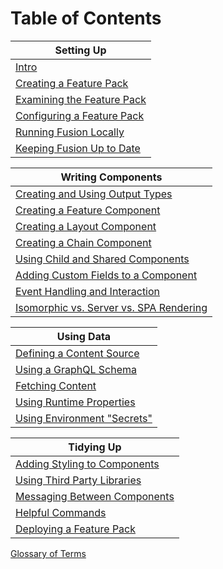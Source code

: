 # Table of Contents

| Setting Up |
|---|
| [Intro](./intro.md) |
| [Creating a Feature Pack](./creating-feature-pack.md) |
| [Examining the Feature Pack](./examining-feature-pack.md) |
| [Configuring a Feature Pack](./configuring-feature-pack.md) |
| [Running Fusion Locally](./running-fusion-locally.md) |
| [Keeping Fusion Up to Date](./keeping-fusion-up-to-date.md) |

| Writing Components |
|---|
| [Creating and Using Output Types](./creating-using-output-types.md) |
| [Creating a Feature Component](./creating-feature-component.md) |
| [Creating a Layout Component](./creating-layout-component.md) |
| [Creating a Chain Component](./creating-chain-component.md) |
| [Using Child and Shared Components](./using-child-shared-components.md) |
| [Adding Custom Fields to a Component](./adding-custom-fields.md) |
| [Event Handling and Interaction](./event-handling-interaction.md) |
| [Isomorphic vs. Server vs. SPA Rendering](./isomorphic-server-spa-rendering.md) |

| Using Data |
|---|
| [Defining a Content Source](./defining-content-source.md) |
| [Using a GraphQL Schema](./using-graphql-schema.md) |
| [Fetching Content](./fetching-content.md) |
| [Using Runtime Properties](./using-runtime-properties.md) |
| [Using Environment "Secrets"](./using-environment-secrets.md) |

| Tidying Up |
|---|
| [Adding Styling to Components](./adding-styling.md) |
| [Using Third Party Libraries](./using-third-party-libraries.md) |
| [Messaging Between Components](./messaging-between-components.md) |
| [Helpful Commands](./helpful-commands.md) |
| [Deploying a Feature Pack](./deploying-feature-pack.md) |

[Glossary of Terms](./glossary.md)

